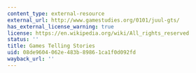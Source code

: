 ```yaml
---
content_type: external-resource
external_url: http://www.gamestudies.org/0101/juul-gts/
has_external_license_warning: true
license: https://en.wikipedia.org/wiki/All_rights_reserved
status: ''
title: Games Telling Stories
uid: 08de9604-062e-483b-8986-1ca1f0d092fd
wayback_url: ''
---
```

